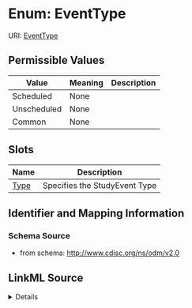 # Enum: EventType



URI: [EventType](EventType)

## Permissible Values

| Value | Meaning | Description |
| --- | --- | --- |
| Scheduled | None |  |
| Unscheduled | None |  |
| Common | None |  |




## Slots

| Name | Description |
| ---  | --- |
| [Type](Type.md) | Specifies the StudyEvent Type |






## Identifier and Mapping Information







### Schema Source


* from schema: http://www.cdisc.org/ns/odm/v2.0




## LinkML Source

<details>
```yaml
name: EventType
from_schema: http://www.cdisc.org/ns/odm/v2.0
rank: 1000
permissible_values:
  Scheduled:
    text: Scheduled
    is_a: EventType
  Unscheduled:
    text: Unscheduled
    is_a: EventType
  Common:
    text: Common
    is_a: EventType

```
</details>
